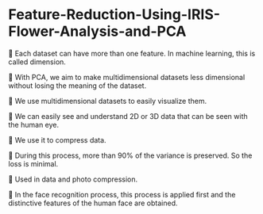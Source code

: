 # Feature-Reduction-Using-IRIS-Flower-Analysis-and-PCA


📌 Each dataset can have more than one feature. In machine learning, this is called dimension.

📌 With PCA, we aim to make multidimensional datasets less dimensional without losing the meaning of the dataset.

📌 We use multidimensional datasets to easily visualize them.

📌 We can easily see and understand 2D or 3D data that can be seen with the human eye.

📌 We use it to compress data.

📌 During this process, more than 90% of the variance is preserved. So the loss is minimal.

📌 Used in data and photo compression.

📌 In the face recognition process, this process is applied first and the distinctive features of the human face are obtained.
